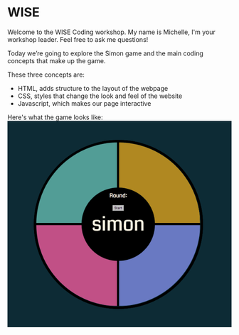 # WISE

Welcome to the WISE Coding workshop. My name is Michelle, I'm your workshop leader. Feel free to ask me questions!

Today we’re going to explore the Simon game and the main coding concepts that make up the game. 

These three concepts are:
* HTML, adds structure to the layout of the webpage
* CSS, styles that change the look and feel of the website
* Javascript, which makes our page interactive

Here's what the game looks like:
![alt text](https://github.com/mdnetto/WISE/blob/master/simon/images/simon.gif "Simon game")




